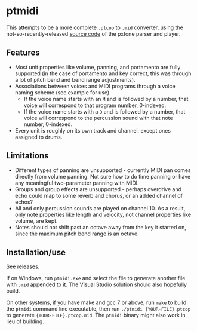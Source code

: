 # ptmidi

This attempts to be a more complete `.ptcop` to `.mid` converter, using the not-so-recently-released [source code](http://pxtone.org/wp-content/uploads/2016/08/pxtone-source-code-170212a.zip) of the pxtone parser and player.

## Features

* Most unit properties like volume, panning, and portamento are fully supported (in the case of portamento and key correct, this was through a lot of pitch bend and bend range adjustments).
* Associations between voices and MIDI programs through a voice naming scheme (see example for use).
  * If the voice name starts with an `M` and is followed by a number, that voice will correspond to that program number, 0-indexed.
  * If the voice name starts with a `D` and is followed by a number, that voice will correspond to the percussion sound with that note number, 0-indexed.
* Every unit is roughly on its own track and channel, except ones assigned to drums.

## Limitations

* Different types of panning are unsupported - currently MIDI pan comes directly from volume panning. Not sure how to do time panning or have any meaningful two-parameter panning with MIDI.
* Groups and group effects are unsupported - perhaps overdrive and echo could map to some reverb and chorus, or an added channel of echos?
* All and only percussion sounds are played on channel 10. As a result, only note properties like length and velocity, not channel properties like volume, are kept.
* Notes should not shift past an octave away from the key it started on, since the maximum pitch bend range is an octave.

## Installation/use

See [releases](https://github.com/yuxshao/ptmidi/releases).

If on Windows, run `ptmidi.exe` and select the file to generate another file with `.mid` appended to it. The Visual Studio solution should also hopefully build.

On other systems, if you have make and gcc 7 or above, run `make` to build the `ptmidi` command line executable, then run `./ptmidi {YOUR-FILE}.ptcop` to generate `{YOUR-FILE}.ptcop.mid`. The `ptmidi` binary might also work in lieu of building.
